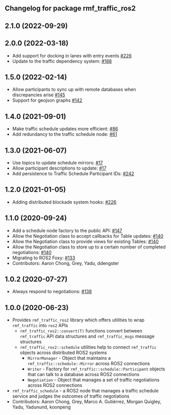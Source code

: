 ## Changelog for package rmf_traffic_ros2

2.1.0 (2022-09-29)
------------------

2.0.0 (2022-03-18)
------------------
* Add support for docking in lanes with entry events [#226](https://github.com/open-rmf/rmf_ros2/pull/226)
* Update to the traffic dependency system: [#188](https://github.com/open-rmf/rmf_ros2/pull/188)

1.5.0 (2022-02-14)
------------------
* Allow participants to sync up with remote databases when discrepancies arise [#145](https://github.com/open-rmf/rmf_ros2/pull/142)
* Support for geojson graphs [#142](https://github.com/open-rmf/rmf_ros2/pull/142)

1.4.0 (2021-09-01)
------------------
* Make traffic schedule updates more efficient: [#86](https://github.com/open-rmf/rmf_ros2/pull/86)
* Add redundancy to the traffic schedule node: [#61](https://github.com/open-rmf/rmf_ros2/pull/61)

1.3.0 (2021-06-07)
------------------
* Use topics to update schedule mirrors: [#17](https://github.com/open-rmf/rmf_ros2/pull/17)
* Allow participant descriptions to update: [#17](https://github.com/open-rmf/rmf_ros2/pull/17)
* Add persistence to Traffic Schedule Participant IDs: [#242](https://github.com/osrf/rmf_core/pull/242)

1.2.0 (2021-01-05)
------------------
* Adding distributed blockade system hooks: [#226](https://github.com/osrf/rmf_core/pull/226)

1.1.0 (2020-09-24)
------------------
* Add a schedule node factory to the public API: [#147](https://github.com/osrf/rmf_core/pull/147)
* Allow the Negotiation class to accept callbacks for Table updates: [#140](https://github.com/osrf/rmf_core/pull/140/)
* Allow the Negotiation class to provide views for existing Tables: [#140](https://github.com/osrf/rmf_core/pull/140/)
* Allow the Negotiation class to store up to a certain number of completed negotiations: [#140](https://github.com/osrf/rmf_core/pull/140/)
* Migrating to ROS2 Foxy: [#133](https://github.com/osrf/rmf_core/pull/133)
* Contributors: Aaron Chong, Grey, Yadu, ddengster

1.0.2 (2020-07-27)
------------------
* Always respond to negotiations: [#138](https://github.com/osrf/rmf_core/pull/138)

1.0.0 (2020-06-23)
------------------
* Provides `rmf_traffic_ros2` library which offers utilities to wrap `rmf_traffic` into `ros2` APIs
    * `rmf_traffic_ros2::convert(T)` functions convert between `rmf_traffic` API data structures and `rmf_traffic_msgs` message structures
    * `rmf_traffic_ros2::schedule` utilities help to connect `rmf_traffic` objects across distributed ROS2 systems
        * `MirrorManager` - Object that maintains a `rmf_traffic::schedule::Mirror` across ROS2 connections
        * `Writer` - Factory for `rmf_traffic::schedule::Participant` objects that can talk to a database across ROS2 connections
        * `Negotiation` - Object that manages a set of traffic negotiations across ROS2 connections
* `rmf_traffic_schedule` - a ROS2 node that manages a traffic schedule service and judges the outcomes of traffic negotiations
* Contributors: Aaron Chong, Grey, Marco A. Gutiérrez, Morgan Quigley, Yadu, Yadunund, koonpeng
